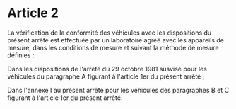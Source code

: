 # Article 2

La vérification de la conformité des véhicules avec les dispositions du présent arrêté est effectuée par un laboratoire agréé avec les appareils de mesure, dans les conditions de mesure et suivant la méthode de mesure définies :

Dans les dispositions de l'arrêté du 29 octobre 1981 susvisé pour les véhicules du paragraphe A figurant à l'article 1er du présent arrêté ;

Dans l'annexe I au présent arrêté pour les véhicules des paragraphes B et C figurant à l'article 1er du présent arrêté.

